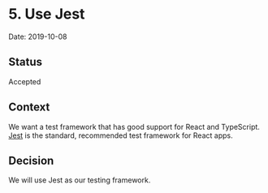 # 5. Use Jest

Date: 2019-10-08

## Status

Accepted

## Context

We want a test framework that has good support for React and TypeScript.
[Jest](https://jestjs.io) is the standard, recommended test framework for React
apps.

## Decision

We will use Jest as our testing framework.
